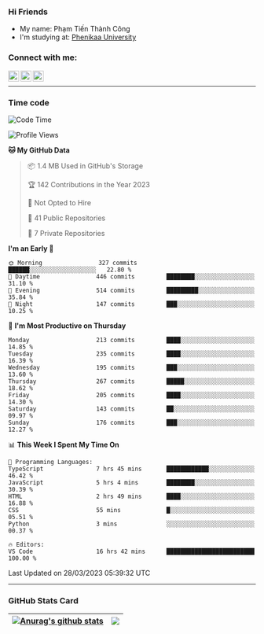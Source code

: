 ### Hi Friends

- My name: Phạm Tiến Thành Công
- I'm studying at: [Phenikaa University]


### Connect with me:
[<img align="left" alt="PhamTienThanhCong | Facebook" width="22px" src="https://upload.wikimedia.org/wikipedia/commons/thumb/1/16/Facebook-icon-1.png/640px-Facebook-icon-1.png" />][facebook]
[<img align="left" alt="PhamTienThanhCong | Zalo" width="22px" src="https://www.anphatpc.com.vn/template/anphat_2020v2/images/icon-zalo.jpg" />][zalo]
[<img align="left" alt="PhamTienThanhCong | LinkedIn" width="22px" src="https://cdn3.iconfinder.com/data/icons/inficons/512/linkedin.png" />][linkedin]

<br />

---

### Time code

<!--START_SECTION:waka-->
![Code Time](http://img.shields.io/badge/Code%20Time-955%20hrs%2035%20mins-blue)

![Profile Views](http://img.shields.io/badge/Profile%20Views-19-blue)

**🐱 My GitHub Data** 

> 📦 1.4 MB Used in GitHub's Storage 
 > 
> 🏆 142 Contributions in the Year 2023
 > 
> 🚫 Not Opted to Hire
 > 
> 📜 41 Public Repositories 
 > 
> 🔑 7 Private Repositories 
 > 
**I'm an Early 🐤** 

```text
🌞 Morning                327 commits         ██████░░░░░░░░░░░░░░░░░░░   22.80 % 
🌆 Daytime                446 commits         ████████░░░░░░░░░░░░░░░░░   31.10 % 
🌃 Evening                514 commits         █████████░░░░░░░░░░░░░░░░   35.84 % 
🌙 Night                  147 commits         ███░░░░░░░░░░░░░░░░░░░░░░   10.25 % 
```
📅 **I'm Most Productive on Thursday** 

```text
Monday                   213 commits         ████░░░░░░░░░░░░░░░░░░░░░   14.85 % 
Tuesday                  235 commits         ████░░░░░░░░░░░░░░░░░░░░░   16.39 % 
Wednesday                195 commits         ███░░░░░░░░░░░░░░░░░░░░░░   13.60 % 
Thursday                 267 commits         █████░░░░░░░░░░░░░░░░░░░░   18.62 % 
Friday                   205 commits         ████░░░░░░░░░░░░░░░░░░░░░   14.30 % 
Saturday                 143 commits         ██░░░░░░░░░░░░░░░░░░░░░░░   09.97 % 
Sunday                   176 commits         ███░░░░░░░░░░░░░░░░░░░░░░   12.27 % 
```


📊 **This Week I Spent My Time On** 

```text
💬 Programming Languages: 
TypeScript               7 hrs 45 mins       ████████████░░░░░░░░░░░░░   46.42 % 
JavaScript               5 hrs 4 mins        ████████░░░░░░░░░░░░░░░░░   30.39 % 
HTML                     2 hrs 49 mins       ████░░░░░░░░░░░░░░░░░░░░░   16.88 % 
CSS                      55 mins             █░░░░░░░░░░░░░░░░░░░░░░░░   05.51 % 
Python                   3 mins              ░░░░░░░░░░░░░░░░░░░░░░░░░   00.37 % 

🔥 Editors: 
VS Code                  16 hrs 42 mins      █████████████████████████   100.00 % 
```


 Last Updated on 28/03/2023 05:39:32 UTC
<!--END_SECTION:waka-->

---

### GitHub Stats Card

| <a href="https://github.com/phamtienthanhcong"><img align="center" src="https://github-readme-stats.vercel.app/api?username=PhamTienThanhCong&show_icons=true&include_all_commits=true&theme=buefy&hide_border=true&theme=ocean_dark" alt="Anurag's github stats" /></a> | <a href="https://github.com/phamtienthanhcong"><img align="center" src="https://github-readme-stats.vercel.app/api/top-langs/?username=PhamTienThanhCong&layout=compact&theme=buefy&hide_border=true&theme=ocean_dark" /></a> |
| ------------- | ------------- |

[Phenikaa University]: https://phenikaa-uni.edu.vn/vi
[facebook]: https://www.facebook.com/phamtienthanhcong
[linkedin]: https://linkedin.com/in/phamtienthanhcong
[zalo]: https://zalo.me/0396396332
[tiktok]: https://www.tiktok.com/@phamtienthanhcong
[web]: https://github.com/PhamTienThanhCong/web_dev
[min project]: https://github.com/PhamTienThanhCong/Project-Of-Web
[c and cpp]: https://github.com/PhamTienThanhCong/Code_C_and_Cpro
[python]: https://github.com/PhamTienThanhCong/Python_beginer

